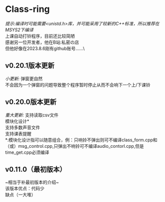 # Class-ring
*提示:编译时可能需要<unistd.h>库，并可能采用了较新的C++标准，所以推荐在MSYS2下编译*\
上课自动打铃程序，目前还比较简陋\
感谢另一位开发者，他在B站:私密の店\
但他好像在2023.8.6刚有github账号……\
## v0.20.1版本更新
*小更新:*
弹窗更自然\
不会因为一个弹窗的问题导致整个程序暂时停止从而不会响下一个上/下课铃

## v0.20.0版本更新
*重大更新:*
支持读取csv文件\
模块化设计*\
支持多数声音文件\
支持课表提醒\
*:模块化设计指可以随意组合，例：只响铃不弹出则可不编译class_form.cpp和（或）msg_control.cpp,只弹出不响铃可不编译audio_contorl.cpp,但是time_get.cpp必须编译

## v0.11.0（最初版本）
~相当于补最初版本的介绍~\
该版本优点：代码少\
缺点（一大堆）

